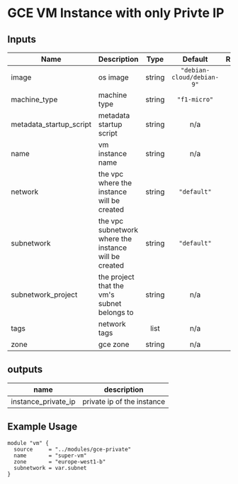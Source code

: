 # GCE VM Instance with only Privte IP

## Inputs

| Name | Description | Type | Default | Required |
|------|-------------|:----:|:-----:|:-----:|
| image | os image | string | `"debian-cloud/debian-9"` | no |
| machine\_type | machine type | string | `"f1-micro"` | no |
| metadata\_startup\_script | metadata startup script | string | n/a | yes |
| name | vm instance name | string | n/a | yes |
| network | the vpc where the instance will be created | string | `"default"` | no |
| subnetwork | the vpc subnetwork where the instance will be created | string | `"default"` | no |
| subnetwork\_project | the project that the vm's subnet belongs to | string | n/a | yes |
| tags | network tags | list | n/a | yes |
| zone | gce zone | string | n/a | yes |

## outputs

| name | description |
|------|-------------|
| instance\_private\_ip | private ip of the instance |

## Example Usage

```hcl
module "vm" {
  source     = "../modules/gce-private"
  name       = "super-vm"
  zone       = "europe-west1-b"
  subnetwork = var.subnet
}
```
